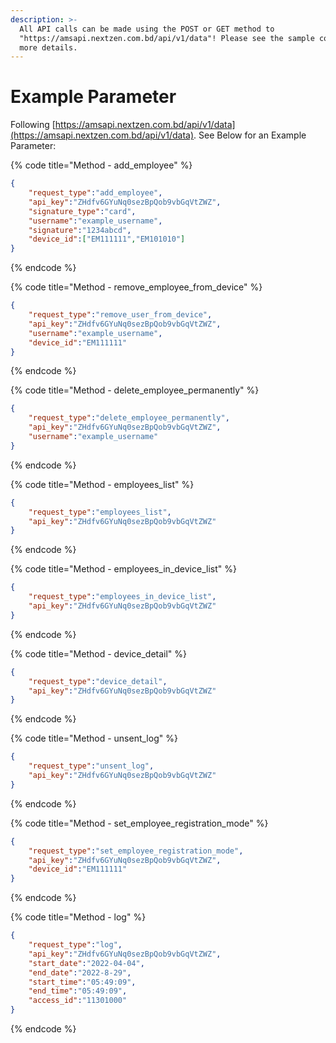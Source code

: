```yaml
---
description: >-
  All API calls can be made using the POST or GET method to
  "https://amsapi.nextzen.com.bd/api/v1/data"! Please see the sample code for
  more details.
---
```


# Example Parameter

Following [https://amsapi.nextzen.com.bd/api/v1/data](https://amsapi.nextzen.com.bd/api/v1/data).  See Below for an Example Parameter:&#x20;

{% code title="Method - add_employee" %}
```json
{
    "request_type":"add_employee", 
    "api_key":"ZHdfv6GYuNq0sezBpQob9vbGqVtZWZ",
    "signature_type":"card", 
    "username":"example_username", 
    "signature":"1234abcd", 
    "device_id":["EM111111","EM101010"] 
}
```
{% endcode %}

{% code title="Method - remove_employee_from_device" %}
```json
{
    "request_type":"remove_user_from_device", 
    "api_key":"ZHdfv6GYuNq0sezBpQob9vbGqVtZWZ",
    "username":"example_username",
    "device_id":"EM111111" 
}
```
{% endcode %}

{% code title="Method - delete_employee_permanently" %}
```json
{
    "request_type":"delete_employee_permanently", 
    "api_key":"ZHdfv6GYuNq0sezBpQob9vbGqVtZWZ",
    "username":"example_username"
}
```
{% endcode %}

{% code title="Method - employees_list" %}
```json
{
    "request_type":"employees_list", 
    "api_key":"ZHdfv6GYuNq0sezBpQob9vbGqVtZWZ"
}
```
{% endcode %}

{% code title="Method - employees_in_device_list" %}
```json
{
    "request_type":"employees_in_device_list", 
    "api_key":"ZHdfv6GYuNq0sezBpQob9vbGqVtZWZ"
}
```
{% endcode %}

{% code title="Method - device_detail" %}
```json
{
    "request_type":"device_detail", 
    "api_key":"ZHdfv6GYuNq0sezBpQob9vbGqVtZWZ"
}
```
{% endcode %}

{% code title="Method - unsent_log" %}
```json
{
    "request_type":"unsent_log", 
    "api_key":"ZHdfv6GYuNq0sezBpQob9vbGqVtZWZ"
}
```
{% endcode %}

{% code title="Method - set_employee_registration_mode" %}
```json
{
    "request_type":"set_employee_registration_mode", 
    "api_key":"ZHdfv6GYuNq0sezBpQob9vbGqVtZWZ",
    "device_id":"EM111111"
}
```
{% endcode %}

{% code title="Method - log" %}
```json
{
    "request_type":"log", 
    "api_key":"ZHdfv6GYuNq0sezBpQob9vbGqVtZWZ",
    "start_date":"2022-04-04",
    "end_date":"2022-8-29",
    "start_time":"05:49:09",
    "end_time":"05:49:09",
    "access_id":"11301000"
}
```
{% endcode %}
